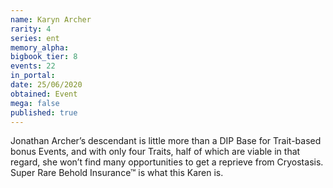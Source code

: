 ```yaml
---
name: Karyn Archer
rarity: 4
series: ent
memory_alpha:
bigbook_tier: 8
events: 22
in_portal:
date: 25/06/2020
obtained: Event
mega: false
published: true
---
```


Jonathan Archer’s descendant is little more than a DIP Base for Trait-based bonus Events, and with only four Traits, half of which are viable in that regard, she won’t find many opportunities to get a reprieve from Cryostasis. Super Rare Behold Insurance™ is what this Karen is.
